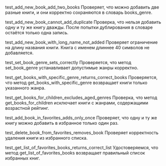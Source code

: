 test_add_new_book_add_two_books
Проверяет, что можно добавить две разные книги, и они корректно сохраняются в словарь books_genre.

test_add_new_book_cannot_add_duplicate
Проверка, что нельзя добавить одну и ту же книгу дважды. После попытки дублирования в словаре остаётся только одна запись.

test_add_new_book_with_long_name_not_added
Проверяет ограничение на длину названия книги. Книга с именем длиннее 40 символов не добавляется.

test_set_book_genre_sets_correctly
Проверяется, что метод set_book_genre устанавливает допустимые жанры корректно.

test_get_books_with_specific_genre_returns_correct_books
Проверяется, что метод get_books_with_specific_genre возвращает книги только указанного жанра.

test_get_books_for_children_excludes_aged_genres
Проверка, что метод get_books_for_children исключает книги с жанрами, содержащими возрастной рейтинг.

test_add_book_in_favorites_adds_only_once
Проверяет, что одну и ту же книгу можно добавить в избранное только один раз.

test_delete_book_from_favorites_removes_book
Проверяет корректность удаления книги из избранного списка.

test_get_list_of_favorites_books_returns_correct_list
Удостоверяемся, что метод get_list_of_favorites_books возвращает правильный список избранных книг.
